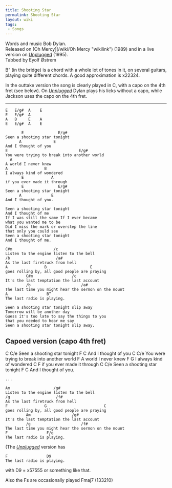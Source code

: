 ```yaml
---
title: Shooting Star
permalink: Shooting Star
layout: wiki
tags:
 - Songs
---
```


Words and music Bob Dylan.  
Released on [Oh Mercy](/wiki/Oh Mercy "wikilink") (1989) and in a live version
on [Unplugged](/wiki/Unplugged "wikilink") (1995).  
Tabbed by Eyolf Østrem

B” (in the bridge) is a chord with a whole lot of tones in it, on
several guitars, playing quite different chords. A good approximation is
x22324.

In the outtake version the song is clearly played in C, with a capo on
the 4th fret (see below). On *[Unplugged](/wiki/Unplugged "wikilink")* Dylan
plays his licks without a capo, while Jackson uses the capo on the 4th
fret.

* * * * *

    E   E/g#  A    E
    E   E/g#  A
    A   B     E    A
    E   E/g#  A    E

           E               E/g#
    Seen a shooting star tonight
          A              E
    And I thought of you
    E                               E/g#
    You were trying to break into another world
      A
    A world I never knew
    A                B
    I always kind of wondered
           E            A
    if you ever made it through
           E               E/g#
    Seen a shooting star tonight
          A             E
    And I thought of you.

    Seen a shooting star tonight
    And I thought of me
    If I was still the same If I ever became
    what you wanted me to be
    Did I miss the mark or overstep the line
    that only you could see
    Seen a shooting star tonight
    And I thought of me.

    C#m                  /c
    Listen to the engine listen to the bell
    /b                    /a#
    As the last firetruck from hell
    A                B                   E
    goes rolling by, all good people are praying
             C#m                 /c
    It's the last temptation the last account
             /b                      /a#
    The last time you might hear the sermon on the mount
    A                 B”
    The last radio is playing.

    Seen a shooting star tonight slip away
    Tomorrow will be another day
    Guess it's too late to say the things to you
    that you needed to hear me say
    Seen a shooting star tonight slip away.

<h2 class="songversion">
Capoed version (capo 4th fret)

</h2>
           C               C/e
    Seen a shooting star tonight
          F              C
    And I thought of you
    C                               C/e
    You were trying to break into another world
      F
    A world I never knew
    F                G
    I always kind of wondered
           C            F
    if you ever made it through
           C               C/e
    Seen a shooting star tonight
          F             C
    And I thought of you.

    ...

    Am                   /g#
    Listen to the engine listen to the bell
    /g                    /f#
    As the last firetruck from hell
    F                G                         C
    goes rolling by, all good people are praying
             Am                  /g#
    It's the last temptation the last account
             /g                      /f#
    The last time you might hear the sermon on the mount
    F                 F/g
    The last radio is playing.

(The *[Unplugged](/wiki/Unplugged "wikilink")* version has

    F                 D9
    The last radio is playing.

with D9 = x57555 or something like that.

Also the Fs are occasionally played Fmaj7 (133210)
